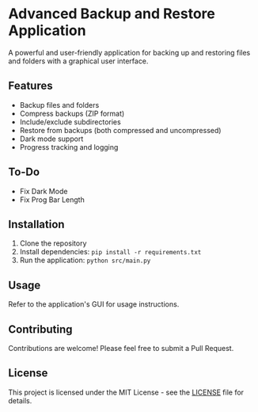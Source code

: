 # Advanced Backup and Restore Application

A powerful and user-friendly application for backing up and restoring files and folders with a graphical user interface.

## Features

- Backup files and folders
- Compress backups (ZIP format)
- Include/exclude subdirectories
- Restore from backups (both compressed and uncompressed)
- Dark mode support
- Progress tracking and logging

## To-Do
- Fix Dark Mode
- Fix Prog Bar Length

## Installation

1. Clone the repository
2. Install dependencies: `pip install -r requirements.txt`
3. Run the application: `python src/main.py`

## Usage

Refer to the application's GUI for usage instructions.

## Contributing

Contributions are welcome! Please feel free to submit a Pull Request.

## License

This project is licensed under the MIT License - see the [LICENSE](LICENSE) file for details.
